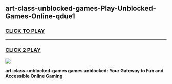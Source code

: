 
## art-class-unblocked-games-Play-Unblocked-Games-Online-qdue1
<h3>
<a href="https://premium76.site?title=art-class-unblocked-games&ref=24A">CLICK TO PLAY</a></h3>
<hr>

<h3>
<a href="https://premium76.site?title=art-class-unblocked-games&ref=24A">CLICK 2 PLAY</a>
  
</h3>

<a href="https://premium76.site?title=art-class-unblocked-games&ref=24A"><img src="https://clearcache.store/games.png"></a>


**art-class-unblocked-games games unblocked: Your Gateway to Fun and Accessible Online Gaming**
